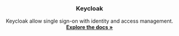 <br />
<div align="center">
  <h3 align="center">Keycloak</h3>

  <p align="center">
    Keycloak allow single sign-on with identity and access management.
    <br />
    <a href="https://www.keycloak.org/documentation"><strong>Explore the docs »</strong></a>
    <br />
  </p>
</div>
